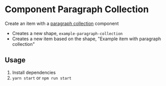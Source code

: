 # Component Paragraph Collection

Create an item with a [paragraph collection](https://crystallize.com/learn/concepts/pim/component/paragraph-collection) component

- Creates a new shape, `example-paragraph-collection`
- Creates a new item based on the shape, "Example item with paragraph collection"

## Usage

1. Install dependencies
2. `yarn start` or `npm run start`
